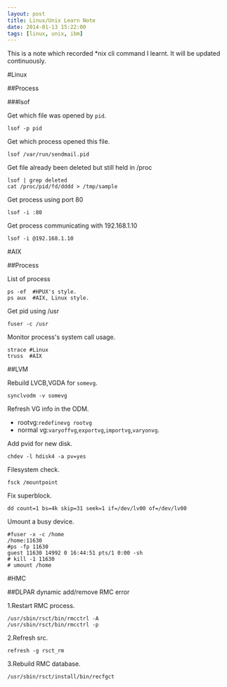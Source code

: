 ```yaml
---
layout: post
title: Linux/Unix Learn Note
date: 2014-01-13 15:22:00
tags: [linux, unix, ibm]
---
```

This is a note which recorded *nix cli command I learnt.
It will be updated continuously.

#Linux

##Process

###lsof

Get which file was opened by `pid`.

    lsof -p pid

Get which process opened this file.

    lsof /var/run/sendmail.pid 

Get file already been deleted but still held in /proc

    lsof | grep deleted
    cat /proc/pid/fd/dddd > /tmp/sample

Get process using port 80

    lsof -i :80

Get process communicating with 192.168.1.10

    lsof -i @192.168.1.10

#AIX

##Process

List of process

    ps -ef  #HPUX's style.
    ps aux  #AIX, Linux style.

Get pid using /usr

    fuser -c /usr  

Monitor process's system call usage.

    strace #Linux
    truss  #AIX

##LVM

Rebuild LVCB,VGDA for `somevg`.

    synclvodm -v somevg

Refresh VG info in the ODM.

- rootvg:`redefinevg rootvg`
- normal vg:`varyoffvg`,`exportvg`,`importvg`,`varyonvg`.

Add pvid for new disk.

    chdev -l hdisk4 -a pv=yes

Filesystem check.

    fsck /mountpoint

Fix superblock.

    dd count=1 bs=4k skip=31 seek=1 if=/dev/lv00 of=/dev/lv00

Umount a busy device.

    #fuser -x -c /home
    /home:11630
    #ps -fp 11630
    guest 11630 14992 0 16:44:51 pts/1 0:00 -sh
    # kill -1 11630
    # umount /home

#HMC

##DLPAR dynamic add/remove RMC error

1.Restart RMC process.

    /usr/sbin/rsct/bin/rmcctrl -A
    /usr/sbin/rsct/bin/rmcctrl -p

2.Refresh src.

    refresh -g rsct_rm

3.Rebuild RMC database.

    /usr/sbin/rsct/install/bin/recfgct

